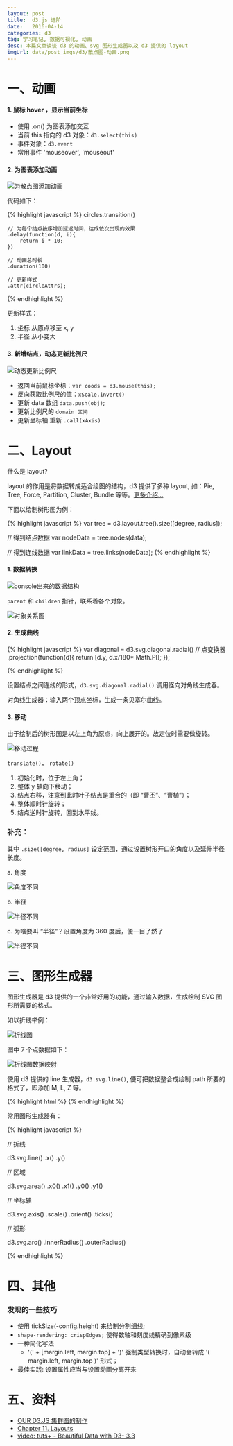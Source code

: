 ```yaml
---
layout: post
title:  d3.js 进阶
date:   2016-04-14
categories: d3
tag: 学习笔记, 数据可视化, 动画
desc: 本篇文章谈谈 d3 的动画、svg 图形生成器以及 d3 提供的 layout
imgUrl: data/post_imgs/d3/散点图-动画.png
---
```


一、动画
==============

#### 1. 鼠标 hover ，显示当前坐标

- 使用 .on() 为图表添加交互
- 当前 this 指向的 d3 对象：`d3.select(this)`
- 事件对象：`d3.event`
- 常用事件 'mouseover', 'mouseout'

#### 2. 为图表添加动画

![为散点图添加动画](/data/post_imgs/d3/散点图-动画.png)

代码如下：

{% highlight javascript %}
circles.transition()

	// 为每个结点按序增加延迟时间，达成依次出现的效果
	.delay(function(d, i){
		return i * 10;
	})

	// 动画总时长
	.duration(100)

	// 更新样式
	.attr(circleAttrs);
{% endhighlight %}

更新样式：

1. 坐标 从原点移至 x, y
2. 半径 从小变大

#### 3. 新增结点，动态更新比例尺

![动态更新比例尺](/data/post_imgs/d3/散点图-animate2.png)

- 返回当前鼠标坐标：`var coods = d3.mouse(this);`
- 反向获取比例尺的值：`xScale.invert()`
- 更新 data 数组 `data.push(obj)`;
- 更新比例尺的 `domain 区间`
- 更新坐标轴 重新 `.call(xAxis)`

二、Layout
==============

什么是 layout?

layout 的作用是将数据转成适合绘图的结构，d3 提供了多种 layout, 如：Pie, Tree, Force, Partition, Cluster, Bundle 等等。[更多介绍...](http://chimera.labs.oreilly.com/books/1230000000345/ch11.html)

下面以绘制树形图为例：

{% highlight javascript %}
var tree = d3.layout.tree().size([degree, radius]);

// 得到结点数据
var nodeData = tree.nodes(data);

// 得到连线数据
var linkData = tree.links(nodeData);
{% endhighlight %}


#### 1. 数据转换


![console出来的数据结构](/data/post_imgs/d3/tree-console出来的数据格式.png)

`parent` 和 `children` 指针，联系着各个对象。


![对象关系图](/data/post_imgs/d3/tree-layout.png)

#### 2. 生成曲线

{% highlight javascript %}
var diagonal = d3.svg.diagonal.radial()
	// 点变换器
	.projection(function(d){
		return [d.y, d.x/180* Math.PI];
	});

{% endhighlight %}

设置结点之间连线的形式，`d3.svg.diagonal.radial()` 调用径向对角线生成器。

对角线生成器：输入两个顶点坐标，生成一条贝塞尔曲线。

#### 3. 移动

由于绘制后的树形图是以左上角为原点，向上展开的。故定位时需要做旋转。

![移动过程](/data/post_imgs/d3/tree-位移过程.png)

`translate()`， `rotate()`

1. 初始化时，位于左上角；
2. 整体 y 轴向下移动；
3. 结点右移，注意到此时叶子结点是重合的（即 “曹丕”、“曹植”）；
4. 整体顺时针旋转；
5. 结点逆时针旋转，回到水平线。

### 补充：

其中 `.size([degree, radius]` 设定范围，通过设置树形开口的角度以及延伸半径长度。

a. 角度

![角度不同](/data/post_imgs/d3/角度不同.png)

b. 半径

![半径不同](/data/post_imgs/d3/半径不同.png)


c. 为啥要叫 “半径”？设置角度为 360 度后，便一目了然了

![半径不同](/data/post_imgs/d3/tree-360-250.png)


三、图形生成器
=========================

图形生成器是 d3 提供的一个非常好用的功能，通过输入数据，生成绘制 SVG 图形所需要的格式。

如以折线举例：

![折线图](/data/post_imgs/d3/折线图.png)

图中 7 个点数据如下：

![折线图数据映射](/data/post_imgs/d3/折线图数据映射.png)

使用 d3 提供的 line 生成器，`d3.svg.line()`, 便可把数据整合成绘制 path 所要的格式了，即添加 M, L, Z 等。

{% highlight html %}
<path
	d="M0,500 L125,500 L250,500 L375,500 L500,500 L625,500 L750,500 L750,0 L625,125 L500,187.5 L375,237.5 L250,262.5 L125,312.5 L0,375Z" >
</path>
{% endhighlight %}

常用图形生成器有：

{% highlight javascript %}

// 折线

d3.svg.line()
	.x()
	.y()

// 区域

d3.svg.area()
	.x0()
	.x1()
	.y0()
	.y1()

// 坐标轴

d3.svg.axis()
	.scale()
	.orient()
	.ticks()

// 弧形

d3.svg.arc()
	.innerRadius()
	.outerRadius()

{% endhighlight %}

四、其他
=========================

### 发现的一些技巧

- 使用 tickSize(-config.height) 来绘制分割细线;
- `shape-rendering: crispEdges;` 使得数轴和刻度线精确到像素级
- 一种简化写法
	- '(' + [margin.left, margin.top] + ')' 强制类型转换时，自动会转成 '( margin.left, margin.top )' 形式；
- 最佳实践: 设置属性应当与设置动画分离开来


五、资料
=========================

- [OUR D3.JS 集群图的制作](http://www.ourd3js.com/wordpress/?p=245)
- [Chapter 11. Layouts](http://chimera.labs.oreilly.com/books/1230000000345/ch11.html)
- [video: tuts+ - Beautiful Data with D3- 3.3](https://code.tutsplus.com/courses/beautiful-data-with-d3/lessons/d3s-color-functions)